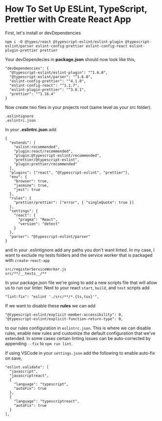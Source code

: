 # How To Set Up ESLint, TypeScript, Prettier with Create React App

First, let's install or devDependencies
```
npm i -D @types/react @typescript-eslint/eslint-plugin @typescript-eslint/parser eslint-config-prettier eslint-config-react eslint-plugin-prettier prettier
```

Your devDependecies in **package.json** should now look like this,
```
"devDependencies": {
  "@typescript-eslint/eslint-plugin": "^1.6.0",
  "@typescript-eslint/parser": "^1.6.0",
  "eslint-config-prettier": "^4.1.0",
  "eslint-config-react": "^1.1.7",
  "eslint-plugin-prettier": "^3.0.1",
  "prettier": "^1.16.4"
}
```

Now create two files in your projects root (same level as your src folder).
```
.eslintignore
.eslintrc.json
```

In your **.eslintrc.json** add
```
{
  "extends": [
    "eslint:recommended",
    "plugin:react/recommended",
    "plugin:@typescript-eslint/recommended",
    "prettier/@typescript-eslint",
    "plugin:prettier/recommended"
  ],
  "plugins": ["react", "@typescript-eslint", "prettier"],
  "env": {
    "browser": true,
    "jasmine": true,
    "jest": true
  },
  "rules": {
    "prettier/prettier": ["error", { "singleQuote": true }]
  },
  "settings": {
    "react": {
      "pragma": "React",
      "version": "detect"
    }
  },
  "parser": "@typescript-eslint/parser"
}
```

and in your .eslintignore add any paths you don't want linted. In my case, I want to exclude my tests folders and the service worker that is packaged with `create-react-app`
```
src/registerServiceWorker.js
src/**/__tests__/**
```

In your package.json file we're going to add a new scripts file that will allow us to run our linter. Next to your react `start`, `build`, and `test` scripts add
```
"lint:fix": "eslint './src/**/*.{ts,tsx}'",
```

If we want to disable these **rules** we can add
```
"@typescript-eslint/explicit-member-accessibility": 0,
"@typescript-eslint/explicit-function-return-type": 0,
```

to our rules configuration in `eslintrc.json`. This is where we can disable rules, enable new rules and customize the default configuration that we've extended. In some cases certain linting issues can be auto-corrected by appending `--fix` to `npm run lint`.
  
If using VSCode in your `settings.json` add the following to enable auto-fix on save,
```
"eslint.validate": [
  "javascript",
  "javascriptreact",
  {
    "language": "typescript",
    "autoFix": true
  },
  {
    "language": "typescriptreact",
    "autoFix": true
  }
],
```
